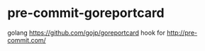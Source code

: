 # pre-commit-goreportcard
golang https://github.com/gojp/goreportcard hook for http://pre-commit.com/
